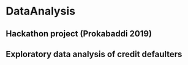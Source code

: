 # DataAnalysis
## Hackathon project (Prokabaddi 2019)
## Exploratory data analysis of credit defaulters
